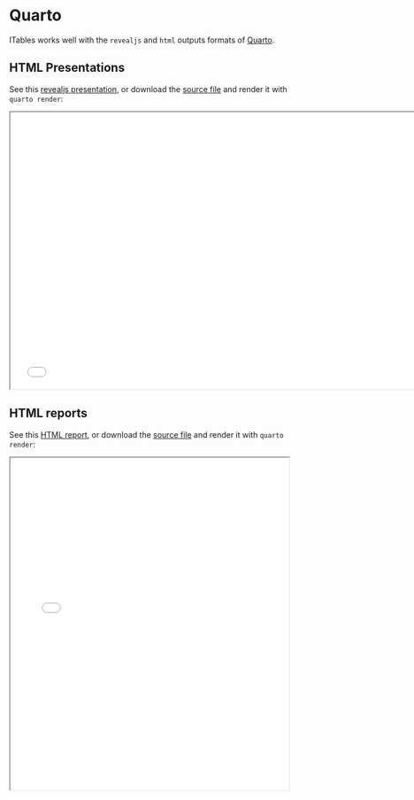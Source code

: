 # Quarto

ITables works well with the `revealjs` and `html` outputs formats of [Quarto](https://quarto.org).

## HTML Presentations

See this <a href="quarto_revealjs.html">revealjs presentation</a>,
or download the <a href="quarto_revealjs.qmd">source file</a> and render it with `quarto render`:

<iframe src=quarto_revealjs.html width="750px" height="500px"></iframe>

## HTML reports

See this <a href="quarto_html.html">HTML report</a>,
or download the <a href="quarto_html.qmd">source file</a> and render it with `quarto render`:

<iframe src=quarto_html.html width="100%" height="600px"></iframe>
